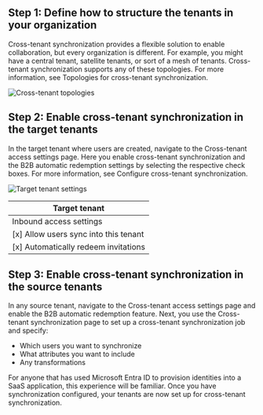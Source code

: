 ## Step 1: Define how to structure the tenants in your organization

Cross-tenant synchronization provides a flexible solution to enable collaboration, but every organization is different. For example, you might have a central tenant, satellite tenants, or sort of a mesh of tenants. Cross-tenant synchronization supports any of these topologies. For more information, see Topologies for cross-tenant synchronization.

![Cross-tenant topologies](image.png)

## Step 2: Enable cross-tenant synchronization in the target tenants

In the target tenant where users are created, navigate to the Cross-tenant access settings page. Here you enable cross-tenant synchronization and the B2B automatic redemption settings by selecting the respective check boxes. For more information, see Configure cross-tenant synchronization.

![Target tenant settings](image.png)

| Target tenant                    |
|----------------------------------|
| Inbound access settings          |
| [x] Allow users sync into this tenant |
| [x] Automatically redeem invitations |

## Step 3: Enable cross-tenant synchronization in the source tenants

In any source tenant, navigate to the Cross-tenant access settings page and enable the B2B automatic redemption feature. Next, you use the Cross-tenant synchronization page to set up a cross-tenant synchronization job and specify:

- Which users you want to synchronize
- What attributes you want to include
- Any transformations

For anyone that has used Microsoft Entra ID to provision identities into a SaaS application, this experience will be familiar. Once you have synchronization configured, your tenants are now set up for cross-tenant synchronization.